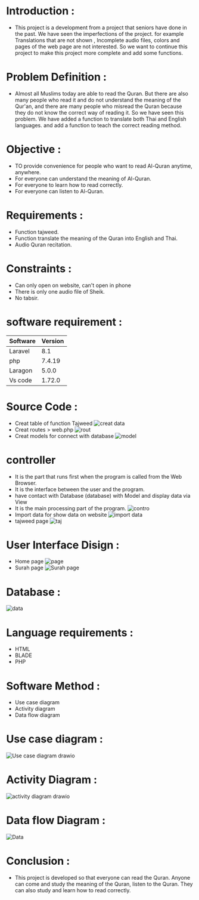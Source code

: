 
# Introduction :
- This project is a development from a project that seniors have done in the past. We have seen the imperfections of the project. for example Translations that are not shown , Incomplete audio files, colors and pages of the web page are not interested.
So we want to continue this project to make this project more complete and add some functions.

# Problem Definition :
- Almost all Muslims today are able to read the Quran. But there are also many people who read it and do not understand the meaning of the Qur'an, and there are many people who misread the Quran because they do not know the correct way of reading it. So we have seen this problem. We have added a function to translate both Thai and English languages. and add a function to teach the correct reading method.

# Objective :
- TO provide convenience for people who want to read Al-Quran anytime, anywhere.
- For everyone can understand the meaning of Al-Quran.
- For everyone to learn how to read correctly.
- For  everyone can listen to Al-Quran.

# Requirements :
- Function tajweed.
- Function translate the meaning of the Quran into English and Thai.
- Audio Quran recitation.


# Constraints :
- Can only open on website, can't open in phone
- There is only one audio file of Sheik.
- No tabsir.

# software requirement :
 
| Software  | Version   |
|---------  |---------  |
| Laravel   |  8.1      |
| php       | 7.4.19    |
| Laragon   | 5.0.0     |
| Vs code   |1.72.0     |

# Source Code :

- Creat table of function Tajweed
![creat data](https://user-images.githubusercontent.com/93647715/196603607-51fed63f-49e3-48ef-ac28-5496d222d36b.jpg)
- Creat routes > web.php 
![rout ](https://user-images.githubusercontent.com/93647715/196604792-4f42f1be-1f77-4299-b891-ff2fecf0cf8a.jpg)
- Creat models for connect with database
![model](https://user-images.githubusercontent.com/93647715/196605162-b56e4417-78c3-44a2-9c31-432b21bc6422.jpg)
# controller
- It is the part that runs first when the program is called from the Web Browser.
- It is the interface between the user and the program.
- have contact with Database (database) with Model and display data via View
- It is the main processing part of the program.
![contro](https://user-images.githubusercontent.com/93647715/196605329-cc137490-bd40-4939-8673-6ff829713e98.jpg)
- Import data for show data on website 
![import data](https://user-images.githubusercontent.com/93647715/196604336-c25ec54d-9802-40ba-951a-28e8c0388f30.jpg)
- tajweed page
![taj](https://user-images.githubusercontent.com/93647715/196563980-0efa2a37-2ca9-46a0-af1c-f4f7d6d17cc1.jpg)

# User Interface Disign :
- Home page
![page](https://user-images.githubusercontent.com/93647715/196515802-f9a76462-e0a4-4a29-8ebc-cf19a008420b.jpg)
- Surah page
 ![Surah page](https://user-images.githubusercontent.com/93647715/196515925-b84d523c-3682-4010-8f00-07b2c1ae9e02.jpg)
 
 
# Database :
![data](https://user-images.githubusercontent.com/93647715/196516299-926192fc-a13a-42de-98fe-c28d497b4d9c.jpg)

# Language requirements :
- HTML
- BLADE
- PHP


# Software Method :
- Use case diagram
- Activity diagram
- Data flow diagram


# Use case diagram :
![Use case diagram drawio](https://user-images.githubusercontent.com/93647715/196412362-8fe28f9c-f477-4dd4-a647-4c911be82899.png)

# Activity Diagram :
![activity diagram drawio](https://user-images.githubusercontent.com/93647715/196412715-68f982f1-4abc-4688-b196-e05b79bde29e.png)

# Data flow Diagram :
![Data](https://user-images.githubusercontent.com/93647715/196413804-54249478-6429-49d8-b4a1-4b2826809a46.png)


# Conclusion :
- This project is developed so that everyone can read the Quran. Anyone can come and study the meaning of the Quran, listen to the Quran. They can also study and learn how to read correctly.



